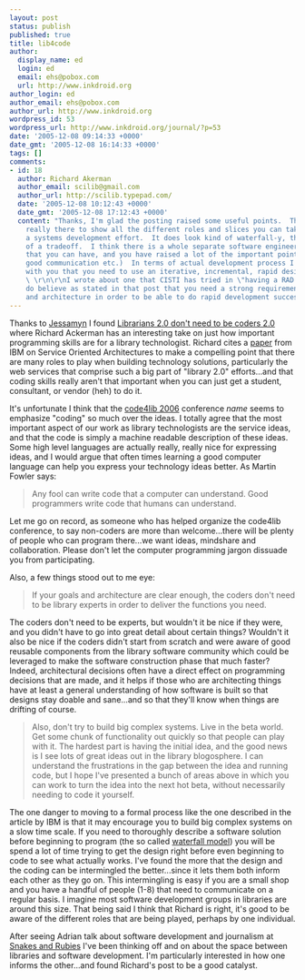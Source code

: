 ```yaml
---
layout: post
status: publish
published: true
title: lib4code
author:
  display_name: ed
  login: ed
  email: ehs@pobox.com
  url: http://www.inkdroid.org
author_login: ed
author_email: ehs@pobox.com
author_url: http://www.inkdroid.org
wordpress_id: 53
wordpress_url: http://www.inkdroid.org/journal/?p=53
date: '2005-12-08 09:14:33 +0000'
date_gmt: '2005-12-08 16:14:33 +0000'
tags: []
comments:
- id: 18
  author: Richard Akerman
  author_email: scilib@gmail.com
  author_url: http://scilib.typepad.com/
  date: '2005-12-08 10:12:43 +0000'
  date_gmt: '2005-12-08 17:12:43 +0000'
  content: "Thanks, I'm glad the posting raised some useful points.  The diagram is
    really there to show all the different roles and slices you can take as part of
    a systems development effort.  It does look kind of waterfall-y, that was kind
    of a tradeoff.  I think there is a whole separate software engineering discussion
    that you can have, and you have raised a lot of the important points (small teams,
    good communication etc.)  In terms of actual development process I very much agree
    with you that you need to use an iterative, incremental, rapid design process.
    \ \r\n\r\nI wrote about one that CISTI has tried in \"having a RAD time with GRAPPLE\".\r\n\r\nhttp://scilib.typepad.com/science_library_pad/2005/02/software_develo.html\r\n\r\nI
    do believe as stated in that post that you need a strong requirements process
    and architecture in order to be able to do rapid development successfully."
---
```

<p>Thanks to <a href="http://www.librarian.net/stax/1572">Jessamyn</a> I found <a href="http://scilib.typepad.com/science_library_pad/2005/12/librarians_20_d.html">Librarians 2.0 don't need to be coders 2.0</a> where Richard Ackerman has an interesting take on just how important programming skills are for a library technologist. Richard cites a <a href="http://www-128.ibm.com/developerworks/webservices/library/ws-soad1/">paper</a> from IBM on Service Oriented Architectures to make a compelling point that there are many roles to play when building technology solutions, particularly the web services that comprise such a big part of "library 2.0" efforts...and that coding skills really aren't that important when you can just get a student, consultant, or vendor (heh) to do it.</p>
<p>It's unfortunate I think that the <a href="http://www.code4lib.org">code4lib 2006</a> conference <i>name</i> seems to emphasize "coding" so much over the ideas.  I totally agree that the most important aspect of our work as library technologists are the service ideas, and that the code is simply a machine readable description of these ideas.  Some high level languages are actually really, really nice for expressing ideas, and I would argue that often times learning a good computer language can help you express your technology ideas better. As Martin Fowler says:</p>
<blockquote><p>
Any fool can write code that a computer can understand. Good programmers write code that humans can understand.
</p></blockquote>
<p>Let me go on record, as someone who has helped organize the code4lib conference, to say non-coders are more than welcome...there will be plenty of people who can program there...we want ideas, mindshare and collaboration. Please don't let the computer programming jargon dissuade you from participating.</p>
<p>Also, a few things stood out to me eye:</p>
<blockquote><p>
If your goals and architecture are clear enough, the coders don't need to be library experts in order to deliver the functions you need.
</p></blockquote>
<p>The coders don't need to be experts, but wouldn't it be nice if they were, and you didn't have to go into great detail about certain things? Wouldn't it also be nice if the coders didn't start from scratch and were aware of good reusable components from the library software community which could be leveraged to make the software construction phase that much faster?  Indeed, architectural decisions often have a direct effect on programming decisions that are made, and it helps if those who are architecting things have at least a general understanding of how software is built so that designs stay doable and sane...and so that they'll know when things are drifting of course.</p>
<blockquote><p>
Also, don't try to build big complex systems.  Live in the beta world.  Get some chunk of functionality out quickly so that people can play with it.  The hardest part is having the initial idea, and the good news is I see lots of great ideas out in the library blogosphere.  I can understand the frustrations in the gap between the idea and running code, but I hope I've presented a bunch of areas above in which you can work to turn the idea into the next hot beta, without necessarily needing to code it yourself.
</p></blockquote>
<p>The one danger to moving to a formal process like the one described in the article by IBM is that it may encourage you to build big complex systems on a slow time scale. If you need to thoroughly describe a software solution before beginning to program (the so called <a href="http://en.wikipedia.org/wiki/Waterfall_model">waterfall model</a>) you will be spend a lot of time trying to get the design right before even beginning to code to see what actually works. I've found the more that the design and the coding can be intermingled the better...since it lets them both inform each other as they go on.  This intermingling is easy if you are a small shop and you have a handful of people (1-8) that need to communicate on a regular basis. I imagine most software development groups in libraries are around this size.  That being said I think that Richard is right, it's good to be aware of the different roles that are being played, perhaps by one individual.</p>
<p>After seeing Adrian talk about software development and journalism at <a href="http://snakesandrubies.com">Snakes and Rubies</a> I've been thinking off and on about the space between libraries and software development. I'm particularly interested in how one informs the other...and found Richard's post to be a good catalyst.</p>
